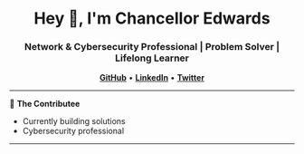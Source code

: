 <h1 align="center">Hey 👋, I'm Chancellor Edwards</h1>
<h3 align="center">Network & Cybersecurity Professional | Problem Solver | Lifelong Learner</h3>

<p align="center">
  <a href="https://github.com/chancellorr" target="_blank"><strong>GitHub</strong></a> • 
  <a href="https://www.linkedin.com/in/chancellorr/" target="_blank"><strong>LinkedIn</strong></a> • 
  <a href="https://twitter.com/chancebedwards1" target="_blank"><strong>Twitter</strong></a>
</p>

---

🔧 **The Contributee**

- Currently building solutions  
- Cybersecurity professional

---



<!--
**chancellorr/chancellorr** is a ✨ _special_ ✨ repository because its `README.md` (this file) appears on your GitHub profile.

Here are some ideas to get you started:

- 🔭 I’m currently working on ...
- 🌱 I’m currently learning ...
- 👯 I’m looking to collaborate on ...
- 🤔 I’m looking for help with ...
- 💬 Ask me about ...
- 📫 How to reach me: ...
- 😄 Pronouns: ...
- ⚡ Fun fact: ...
-->
